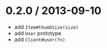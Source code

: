 
0.2.0 / 2013-09-10 
==================

 * add `Item#thumbSize(size)`
 * add `User` prototype
 * add `Client#user(fn)`
